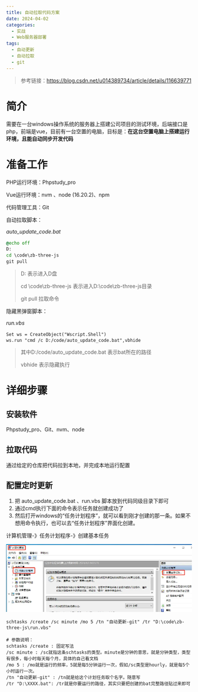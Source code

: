 ```yaml
---
title: 自动拉取代码方案
date: 2024-04-02
categories:
  - 实战
  - Web服务器部署
tags:
  - 自动更新
  - 自动拉取
  - git
---
```


> 参考链接：https://blog.csdn.net/u014389734/article/details/116639771

# 简介

需要在一台windows操作系统的服务器上搭建公司项目的测试环境，后端接口是php，前端是vue，目前有一台空置的电脑，目标是：**在这台空置电脑上搭建运行环境，且能自动同步开发代码**

# 准备工作

PHP运行环境：Phpstudy_pro

Vue运行环境：nvm 、node (16.20.2)、npm

代码管理工具：Git

自动拉取脚本：

*auto_update_code.bat*

```bat
@echo off
D:
cd \code\zb-three-js
git pull
```

> D: 表示进入D盘
>
> cd \code\zb-three-js 表示进入D:\code\zb-three-js目录
>
> git pull 拉取命令

隐藏黑弹窗脚本：

*run.vbs*

```vbscript
Set ws = CreateObject("Wscript.Shell")
ws.run "cmd /c D:/code/auto_update_code.bat",vbhide
```

> 其中D:/code/auto_update_code.bat 表示bat所在的路径
>
> vbhide 表示隐藏执行

# 详细步骤

## 安装软件

Phpstudy_pro、Git、nvm、node

## 拉取代码

通过给定的仓库把代码拉到本地，并完成本地运行配置

## 配置定时更新

1. 把 auto_update_code.bat 、run.vbs 脚本放到代码同级目录下即可
2. 通过cmd执行下面的命令表示任务就创建成功了
3. 然后打开windows的“任务计划程序”，就可以看到刚才创建的那一条。如果不想用命令执行，也可以去“任务计划程序”界面化创建。

计算机管理-》任务计划程序-》创建基本任务

![](https://github.com/hfshaobing/picx-images-hosting/raw/master/企业微信截图_20240403090754.1c56hm7ma3ds.webp)

``` 
schtasks /create /sc minute /mo 5 /tn "自动更新-git" /tr "D:\code\zb-three-js\run.vbs"

# 参数说明：
schtasks /create : 固定写法
/sc minute : /sc就指这条schtasks的类型。minute是分钟的意思，就是分钟类型，类型有很多，每小时每天每个月，具体的自己看文档
/mo 5 : /mo就是运行的频率，5就是每5分钟运行一次，假如/sc类型是hourly，就是每5个小时运行一次。
/tn "自动更新-git" : /tn就是给这个计划任务取个名字。随意写
/tr "D:\XXXX.bat": /tr就是你要运行的路径，其实只要把创建的bat完整路径贴过来即可
```

